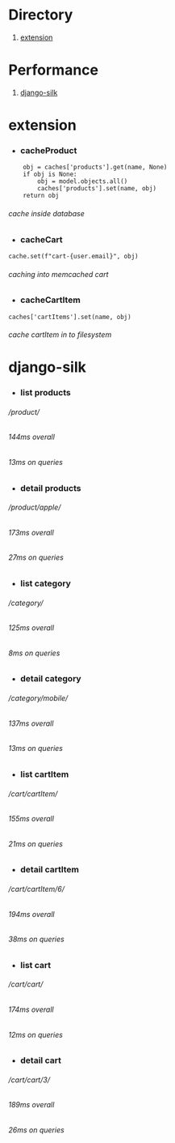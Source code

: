 # Directory
1. [extension](#extension)

# Performance
1. [django-silk](#django-silk)

# extension
* ### **cacheProduct**
```
    obj = caches['products'].get(name, None)
    if obj is None:
        obj = model.objects.all()
        caches['products'].set(name, obj)
    return obj
```
###### cache inside database
* ### **cacheCart**
`
cache.set(f"cart-{user.email}", obj)
`
###### caching into memcached cart

* ### **cacheCartItem**
`caches['cartItems'].set(name, obj)`
###### cache cartItem in to filesystem


# django-silk
* ### **list products**
###### /product/
###### 144ms overall
###### 13ms on queries

* ### **detail products**
###### /product/apple/
###### 173ms overall
###### 27ms on queries

* ### **list category**
###### /category/
###### 125ms overall
###### 8ms on queries

* ### **detail category**
###### /category/mobile/
###### 137ms overall
###### 13ms on queries

* ### **list cartItem**
###### /cart/cartItem/
###### 155ms overall
###### 21ms on queries

* ### **detail cartItem**
###### /cart/cartItem/6/
###### 194ms overall
###### 38ms on queries

* ### **list cart**
###### /cart/cart/
###### 174ms overall
###### 12ms on queries

* ### **detail cart**
###### /cart/cart/3/
###### 189ms overall
###### 26ms on queries
